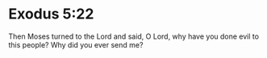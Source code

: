 # Exodus 5:22

Then Moses turned to the Lord and said, O Lord, why have you done evil to this people? Why did you ever send me?
